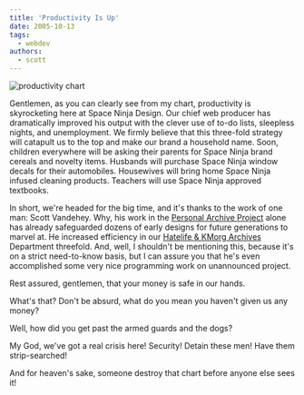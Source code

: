 ```yaml
---
title: 'Productivity Is Up'
date: 2005-10-13
tags:
  - webdev
authors:
  - scott
---
```


![productivity chart](/images/blog-photos/chart.gif)

Gentlemen, as you can clearly see from my chart, productivity is skyrocketing here at Space Ninja Design. Our chief web producer has dramatically improved his output with the clever use of to-do lists, sleepless nights, and unemployment. We firmly believe that this three-fold strategy will catapult us to the top and make our brand a household name. Soon, children everywhere will be asking their parents for Space Ninja brand cereals and novelty items. Husbands will purchase Space Ninja window decals for their automobiles. Housewives will bring home Space Ninja infused cleaning products. Teachers will use Space Ninja approved textbooks.

In short, we're headed for the big time, and it's thanks to the work of one man: Scott Vandehey. Why, his work in the [Personal Archive Project](http://spaceninja.local/site-archives/) alone has already safeguarded dozens of early designs for future generations to marvel at. He increased efficiency in our [Hatelife & KMorg Archives](http://killingmachines.spaceninja.com/) Department threefold. And, well, I shouldn't be mentioning this, because it's on a strict need-to-know basis, but I can assure you that he's even accomplished some very nice programming work on unannounced project.

Rest assured, gentlemen, that your money is safe in our hands.

What's that? Don't be absurd, what do you mean you haven't given us any money?

Well, how did you get past the armed guards and the dogs?

My God, we've got a real crisis here! Security! Detain these men! Have them strip-searched!

And for heaven's sake, someone destroy that chart before anyone else sees it!
